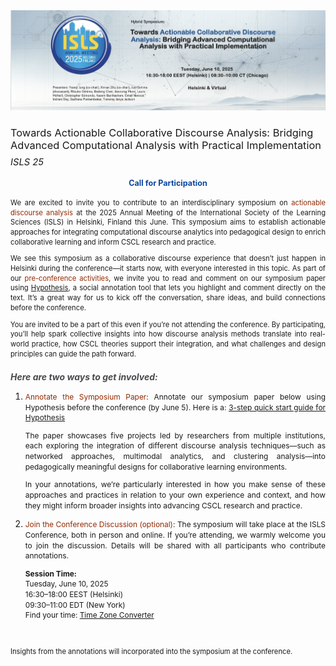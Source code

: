 


<img src="static/assets/img/background.jpeg" alt="Background Image" class="content-image" >
<h3 style="font-weight: normal;">
  Towards Actionable Collaborative Discourse Analysis: Bridging Advanced Computational Analysis with Practical Implementation<br>
  <span style="display: inline-block; margin-top: 0.5rem;font-size: 0.9em;font-style: italic;">ISLS 25</span>
</h3>
<div class="call-for-participation" style="text-align: justify;">
<h4 style="text-align: center;color: #0d47a1;font-size: 0.9em;">Call for Participation</h4>

<p style="font-size: 0.8em; line-height: 1.4;">
We are excited to invite you to contribute to an interdisciplinary symposium on <strong style="color:rgb(146, 41, 2); font-weight: normal;">actionable discourse analysis</strong> at the 2025 Annual Meeting of the International Society of the Learning Sciences (ISLS) in Helsinki, Finland this June. This symposium aims to establish actionable approaches for integrating computational discourse analytics into pedagogical design to enrich collaborative learning and inform CSCL research and practice. </p>
<p style="font-size: 0.8em; line-height: 1.4;">We see this symposium as a collaborative discourse experience that doesn’t just happen in Helsinki during the conference—it starts now, with everyone interested in this topic. As part of our <strong style="color:rgb(146, 41, 2); font-weight: normal;">pre-conference activities</strong>, we invite you to read and comment on our symposium paper using <a href="https://web.hypothes.is/" target="_blank">Hypothesis</a>, a social annotation tool that lets you highlight and comment directly on the text. It’s a great way for us to kick off the conversation, share ideas, and build connections before the conference.
</p>
<p style="font-size: 0.8em; line-height: 1.4;">
You are invited to be a part of this even if you’re not attending the conference. By participating, you’ll help spark collective insights into how discourse analysis methods translate into real-world practice, how CSCL theories support their integration, and what challenges and design principles can guide the path forward.
</p>

<h5 style="margin-bottom: 0.5rem; color:rgb(72, 74, 77);">Here are two ways to get involved:</h5>
<ol>
  <li>
  <p style="font-size: 0.85em; line-height: 1.4;">
    <strong style="color:rgb(146, 41, 2);font-weight: normal;">Annotate the Symposium Paper</strong>: Annotate our symposium paper below using Hypothesis before the conference (by June 5). Here is a: <a href="https://web.hypothes.is/help/quick-start-guide/" target="_blank">3-step quick start guide for Hypothesis</a></p>
    <p style="font-size: 0.85em; line-height: 1.4;">The paper showcases five projects led by researchers from multiple institutions, each exploring the integration of different discourse analysis techniques—such as networked approaches, multimodal analytics, and clustering analysis—into pedagogically meaningful designs for collaborative learning environments.</p>

<p style="font-size: 0.85em; line-height: 1.4;">In your annotations, we’re particularly interested in how you make sense of these approaches and practices in relation to your own experience and context, and how they might inform broader insights into advancing CSCL research and practice.</p>

  </li>
<li> 
<p style="font-size: 0.85em; line-height: 1.4;"><strong style="color:rgb(146, 41, 2); font-weight: normal;">Join the Conference Discussion (optional)</strong>: The symposium will take place at the ISLS Conference, both in person and online. If you’re attending, we warmly welcome you to join the discussion. Details will be shared with all participants who contribute annotations.</p>
<p style="font-size: 0.85em; line-height: 1.4;">
<strong>Session Time:</strong><br>
  Tuesday, June 10, 2025<br>
  16:30–18:00 EEST (Helsinki)<br>
  09:30–11:00 EDT (New York)<br>
  Find your time: <a href="https://www.timeanddate.com/worldclock/converter.html?iso=20250610T133000&p1=101&p2=179&p3=64&p4=248&p5=235&p6=33&p7=136&p8=176" target="_blank">Time Zone Converter</a>
</p>
</li>
</ol>
</p>

<br>
<p style="font-size: 0.8em; line-height: 1.4;">
Insights from the annotations will incorporated into the symposium at the conference. </p>
</div>

